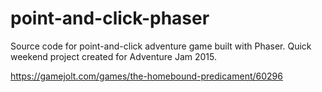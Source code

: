 # point-and-click-phaser

Source code for point-and-click adventure game built with Phaser.  Quick weekend project created for Adventure Jam 2015. 

https://gamejolt.com/games/the-homebound-predicament/60296
